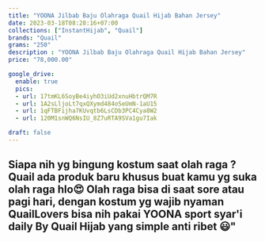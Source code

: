 ```yaml
---
title: "YOONA Jilbab Baju Olahraga Quail Hijab Bahan Jersey"
date: 2023-03-18T08:28:16+07:00
collections: ["InstantHijab", "Quail"]
brands: "Quail"
grams: "250"
description : "YOONA Jilbab Baju Olahraga Quail Hijab Bahan Jersey"
price: "78,000.00"

google_drive:
  enable: true
  pics:
  - url: 17tmKL6SoyBe4iyhO3iUd2xnuHbtrQM7R
  - url: 1A2sLljoLt7qxQXymd484oSeUmN-1aU15
  - url: 1qFTBFijha7KUvqtb6LsCDb3PC4Cya8W2
  - url: 120M1snWQ6NsIU_8Z7uRTA9SVa1gu7Iak

draft: false
---
```


Siapa nih yg bingung kostum saat olah raga ? Quail ada produk baru khusus buat kamu yg suka olah raga hlo😍
Olah raga bisa di saat sore atau pagi hari, dengan kostum yg wajib nyaman QuailLovers bisa nih pakai YOONA sport syar'i daily By Quail Hijab yang simple anti ribet 😃"
----   
 
